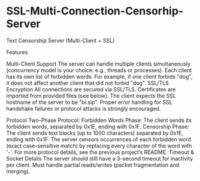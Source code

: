 # SSL-Multi-Connection-Censorhip-Server


Text Censorship Server (Multi-Client + SSL)


Features

 Multi-Client Support
        The server can handle multiple clients simultaneously (concurrency model is your choice: e.g., threads or processes).
        Each client has its own list of forbidden words. For example, if one client forbids "dog", it does not affect another client that did not forbid "dog".
 SSL/TLS Encryption
        All connections are secured via SSL/TLS.
        Certificates are imported from provided files (see below).
        The client expects the SSL hostname of the server to be "bi.sip".
        Proper error handling for SSL handshake failures or protocol attacks is strongly encouraged.

Protocol
        Two-Phase Protocol:
            Forbidden Words Phase: The client sends its forbidden words, separated by 0x1E, ending with 0x1F.
            Censorship Phase: The client sends text blocks (up to 1000 characters) separated by 0x1E, ending with 0x1F.
        The server censors occurrences of each forbidden word (exact case-sensitive match) by replacing every character of the word with '-'.
        For more protocol details, see the previous project’s README.
Timeout & Socket Details
        The server should still have a 3-second timeout for inactivity per client.
        Must handle partial reads/writes (packet fragmentation and merging).
